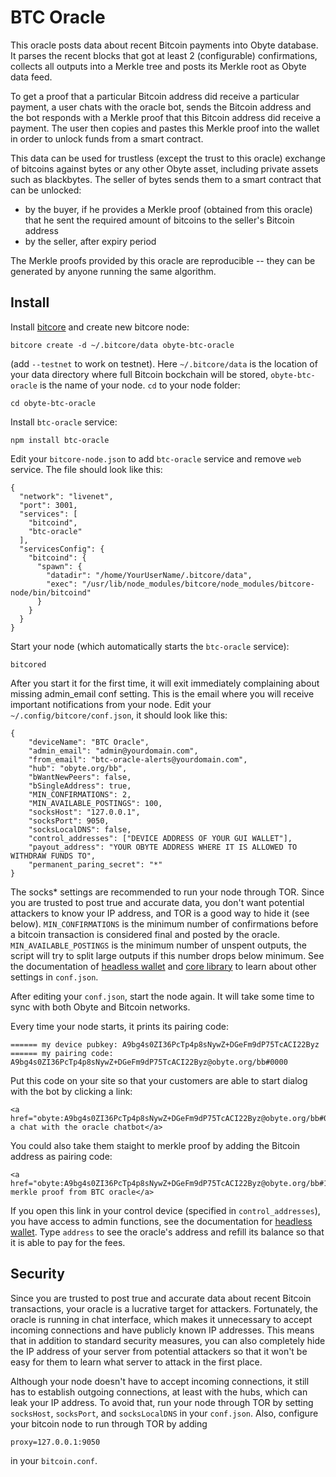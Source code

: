 # BTC Oracle

This oracle posts data about recent Bitcoin payments into Obyte database.  It parses the recent blocks that got at least 2 (configurable) confirmations, collects all outputs into a Merkle tree and posts its Merkle root as Obyte data feed.

To get a proof that a particular Bitcoin address did receive a particular payment, a user chats with the oracle bot, sends the Bitcoin address and the bot responds with a Merkle proof that this Bitcoin address did receive a payment.  The user then copies and pastes this Merkle proof into the wallet in order to unlock funds from a smart contract.

This data can be used for trustless (except the trust to this oracle) exchange of bitcoins against bytes or any other Obyte asset, including private assets such as blackbytes.  The seller of bytes sends them to a smart contract that can be unlocked:

* by the buyer, if he provides a Merkle proof (obtained from this oracle) that he sent the required amount of bitcoins to the seller's Bitcoin address
* by the seller, after expiry period

The Merkle proofs provided by this oracle are reproducible -- they can be generated by anyone running the same algorithm.

## Install

Install [bitcore](https://bitcore.io/guides/full-node/) and create new bitcore node:
```
bitcore create -d ~/.bitcore/data obyte-btc-oracle
```
(add `--testnet` to work on testnet).  Here `~/.bitcore/data` is the location of your data directory where full Bitcoin bockchain will be stored, `obyte-btc-oracle` is the name of your node.  `cd` to your node folder:
```
cd obyte-btc-oracle
```
Install `btc-oracle` service:
```
npm install btc-oracle
```
Edit your `bitcore-node.json` to add `btc-oracle` service and remove `web` service.  The file should look like this:
```
{
  "network": "livenet",
  "port": 3001,
  "services": [
    "bitcoind",
    "btc-oracle"
  ],
  "servicesConfig": {
    "bitcoind": {
      "spawn": {
        "datadir": "/home/YourUserName/.bitcore/data",
        "exec": "/usr/lib/node_modules/bitcore/node_modules/bitcore-node/bin/bitcoind"
      }
    }
  }
}
```
Start your node (which automatically starts the `btc-oracle` service):
```
bitcored
```
After you start it for the first time, it will exit immediately complaining about missing admin_email conf setting.  This is the email where you will receive important notifications from your node.  Edit your `~/.config/bitcore/conf.json`, it should look like this:
```
{
	"deviceName": "BTC Oracle",
	"admin_email": "admin@yourdomain.com",
	"from_email": "btc-oracle-alerts@yourdomain.com",
	"hub": "obyte.org/bb",
	"bWantNewPeers": false,
	"bSingleAddress": true,
	"MIN_CONFIRMATIONS": 2,
	"MIN_AVAILABLE_POSTINGS": 100,
	"socksHost": "127.0.0.1",
	"socksPort": 9050,
	"socksLocalDNS": false,
	"control_addresses": ["DEVICE ADDRESS OF YOUR GUI WALLET"],
	"payout_address": "YOUR OBYTE ADDRESS WHERE IT IS ALLOWED TO WITHDRAW FUNDS TO",
	"permanent_paring_secret": "*"
}
```
The socks* settings are recommended to run your node through TOR.  Since you are trusted to post true and accurate data, you don't want potential attackers to know your IP address, and TOR is a good way to hide it (see below).  `MIN_CONFIRMATIONS` is the minimum number of confirmations before a bitcoin transaction is considered final and posted by the oracle.  `MIN_AVAILABLE_POSTINGS` is the minimum number of unspent outputs, the script will try to split large outputs if this number drops below minimum.  See the documentation of [headless wallet](../../../headless-obyte) and [core library](../../../ocore) to learn about other settings in `conf.json`.

After editing your `conf.json`, start the node again.  It will take some time to sync with both Obyte and Bitcoin networks.

Every time your node starts, it prints its pairing code:
```
====== my device pubkey: A9bg4s0ZI36PcTp4p8sNywZ+DGeFm9dP75TcACI22Byz
====== my pairing code: A9bg4s0ZI36PcTp4p8sNywZ+DGeFm9dP75TcACI22Byz@obyte.org/bb#0000
```
Put this code on your site so that your customers are able to start dialog with the bot by clicking a link:
```
<a href="obyte:A9bg4s0ZI36PcTp4p8sNywZ+DGeFm9dP75TcACI22Byz@obyte.org/bb#0000">start a chat with the oracle chatbot</a>
```
You could also take them staight to merkle proof by adding the Bitcoin address as pairing code:
```
<a href="obyte:A9bg4s0ZI36PcTp4p8sNywZ+DGeFm9dP75TcACI22Byz@obyte.org/bb#1BitcoinEaterAddressDontSendf59kuE">get merkle proof from BTC oracle</a>
```
If you open this link in your control device (specified in `control_addresses`), you have access to admin functions, see the documentation for [headless wallet](../../../headless-obyte).  Type `address` to see the oracle's address and refill its balance so that it is able to pay for the fees.

## Security
Since you are trusted to post true and accurate data about recent Bitcoin transactions, your oracle is a lucrative target for attackers.  Fortunately, the oracle is running in chat interface, which makes it unnecessary to accept incoming connections and have publicly known IP addresses.  This means that in addition to standard security measures, you can also completely hide the IP address of your server from potential attackers so that it won't be easy for them to learn what server to attack in the first place.

Although your node doesn't have to accept incoming connections, it still has to establish outgoing connections, at least with the hubs, which can leak your IP address.  To avoid that, run your node through TOR by setting `socksHost`, `socksPort`, and `socksLocalDNS` in your `conf.json`.  Also, configure your bitcoin node to run through TOR by adding
```
proxy=127.0.0.1:9050
```
in your `bitcoin.conf`.
